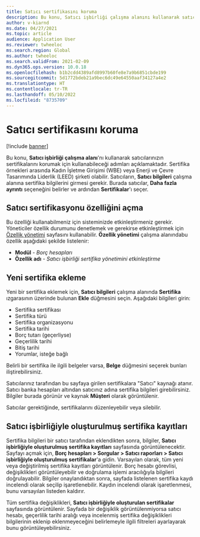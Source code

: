 ```yaml
---
title: Satıcı sertifikasını koruma
description: Bu konu, Satıcı işbirliği çalışma alanını kullanarak satıcıların sertifikalarını korumak için kullanabileceği adımları açıklamaktadır.
author: v-kiarnd
ms.date: 04/27/2021
ms.topic: article
audience: Application User
ms.reviewer: twheeloc
ms.search.region: Global
ms.author: twheeloc
ms.search.validFrom: 2021-02-09
ms.dyn365.ops.version: 10.0.18
ms.openlocfilehash: b1b2cdd4389afd8997b60fe8e7a9b6851cbde199
ms.sourcegitcommit: 5d1772bdeb21a9bec6dc49e64550aaf34127a4e2
ms.translationtype: HT
ms.contentlocale: tr-TR
ms.lasthandoff: 05/10/2022
ms.locfileid: "8735709"
---
```

# <a name="maintain-vendor-certification"></a>Satıcı sertifikasını koruma

[!include [banner](../includes/banner.md)]

Bu konu, **Satıcı işbirliği çalışma alanı**'nı kullanarak satıcılarınızın sertifikalarını korumak için kullanabileceği adımları açıklamaktadır. Sertifika örnekleri arasında Kadın İşletme Girişimi (WBE) veya Enerji ve Çevre Tasarımında Liderlik (LEED) şirketi olabilir. Satıcıların, **Satıcı bilgileri** çalışma alanına sertifika bilgilerini girmesi gerekir. Burada satıcılar, **Daha fazla ayrıntı** seçeneğini belirler ve ardından **Sertifikalar**'ı seçer.

## <a name="turn-on-the-vendor-certification-feature"></a>Satıcı sertifikasyonu özelliğini açma

Bu özelliği kullanabilmeniz için sisteminizde etkinleştirmeniz gerekir. Yöneticiler özellik durumunu denetlemek ve gerekirse etkinleştirmek için [Özellik yönetimi](../../fin-ops-core/fin-ops/get-started/feature-management/feature-management-overview.md) sayfasını kullanabilir. **Özellik yönetimi** çalışma alanındabu özellik aşağıdaki şekilde listelenir:

- **Modül** - *Borç hesapları*
- **Özellik adı** - *Satıcı işbirliği sertifika yönetimini etkinleştirme*

## <a name="add-a-new-certification"></a>Yeni sertifika ekleme

Yeni bir sertifika eklemek için, **Satıcı bilgileri** çalışma alanında **Sertifika** ızgarasının üzerinde bulunan **Ekle** düğmesini seçin. Aşağıdaki bilgileri girin:

- Sertifika sertifikası
- Sertifika türü
- Sertifika organizasyonu
- Sertifika tarihi
- Borç tutarı (geçerliyse)
- Geçerlilik tarihi
- Bitiş tarihi
- Yorumlar, isteğe bağlı

Belirli bir sertifika ile ilgili belgeler varsa, **Belge** düğmesini seçerek bunları iliştirebilirsiniz.

Satıcılarınız tarafından bu sayfaya girilen sertifikalara "Satıcı" kaynağı atanır. Satıcı banka hesapları altından satıcınız adına sertifika bilgileri girebilirsiniz. Bilgiler burada görünür ve kaynak **Müşteri** olarak görüntülenir.

Satıcılar gerektiğinde, sertifikalarını düzenleyebilir veya silebilir.

## <a name="vendor-collaboration-generated-certification-records"></a>Satıcı işbirliğiyle oluşturulmuş sertifika kayıtları

Sertifika bilgileri bir satıcı tarafından eklendikten sonra, bilgiler, **Satıcı işbirliğiyle oluşturulmuş sertifika kayıtları** sayfasında görüntülenecektir. Sayfayı açmak için, **Borç hesapları > Sorgular > Satıcı raporları > Satıcı işbirliğiyle oluşturulmuş sertifikalar**'a gidin. Varsayılan olarak, tüm yeni veya değiştirilmiş sertifika kayıtları görüntülenir. Borç hesabı görevlisi, değişiklikleri görüntüleyebilir ve doğrulama işlemi aracılığıyla bilgileri doğrulayabilir. Bilgiler onaylandıktan sonra, sayfada listelenen sertifika kaydı incelendi olarak seçilip işaretlenebilir. Kaydın incelendi olarak işaretlenmesi, bunu varsayılan listeden kaldırır.

Tüm sertifika değişiklikleri, **Satıcı işbirliğiyle oluşturulan sertifikalar** sayfasında görüntülenir. Sayfada bir değişiklik görüntülenmiyorsa satıcı hesabı, geçerlilik tarihi aralığı veya incelenmiş sertifika değişiklikleri bilgilerinin eklenip eklenmeyeceğini belirlemeyle ilgili filtreleri ayarlayarak bunu görüntüleyebilirsiniz.

